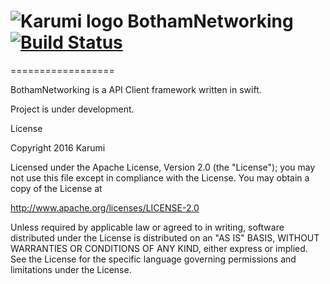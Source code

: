 # ![Karumi logo][karumilogo] BothamNetworking [![Build Status](https://magnum.travis-ci.com/Karumi/BothamNetworking.svg?token=Kb2RqPaWxFZ8XPxpqvqz&branch=master)](https://magnum.travis-ci.com/Karumi/BothamNetworking)
==================

BothamNetworking is a API Client framework written in swift.

Project is under development.

License

Copyright 2016 Karumi

Licensed under the Apache License, Version 2.0 (the "License"); you may not use this file except in compliance with the License. You may obtain a copy of the License at

http://www.apache.org/licenses/LICENSE-2.0

Unless required by applicable law or agreed to in writing, software distributed under the License is distributed on an "AS IS" BASIS, WITHOUT WARRANTIES OR CONDITIONS OF ANY KIND, either express or implied. See the License for the specific language governing permissions and limitations under the License.

[karumilogo]: https://cloud.githubusercontent.com/assets/858090/11626547/e5a1dc66-9ce3-11e5-908d-537e07e82090.png
